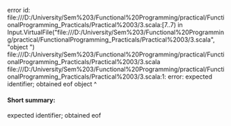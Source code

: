 error id: file:///D:/University/Sem%203/Functional%20Programming/practical/FunctionalProgramming_Practicals/Practical%2003/3.scala:[7..7) in Input.VirtualFile("file:///D:/University/Sem%203/Functional%20Programming/practical/FunctionalProgramming_Practicals/Practical%2003/3.scala", "object ")
file:///D:/University/Sem%203/Functional%20Programming/practical/FunctionalProgramming_Practicals/Practical%2003/3.scala
file:///D:/University/Sem%203/Functional%20Programming/practical/FunctionalProgramming_Practicals/Practical%2003/3.scala:1: error: expected identifier; obtained eof
object 
       ^
#### Short summary: 

expected identifier; obtained eof